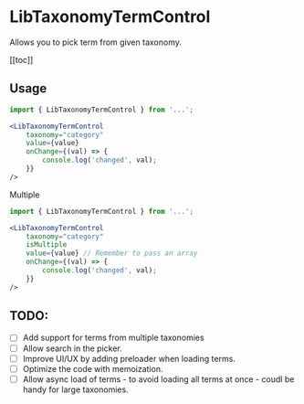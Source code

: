 # LibTaxonomyTermControl

Allows you to pick term from given taxonomy.

[[toc]]
## Usage

```jsx
import { LibTaxonomyTermControl } from '...';

<LibTaxonomyTermControl
	taxonomy="category"
	value={value}
	onChange={(val) => {
		console.log('changed', val);
	}}
/>
```

Multiple
```jsx
import { LibTaxonomyTermControl } from '...';

<LibTaxonomyTermControl
	taxonomy="category"
	isMultiple
	value={value} // Remember to pass an array
	onChange={(val) => {
		console.log('changed', val);
	}}
/>
```

## TODO:
- [ ] Add support for terms from multiple taxonomies
- [ ] Allow search in the picker.
- [ ] Improve UI/UX by adding preloader when loading terms.
- [ ] Optimize the code with memoization.
- [ ] Allow async load of terms - to avoid loading all terms at once - coudl be handy for large taxonomies.